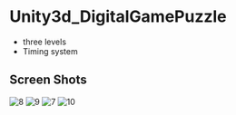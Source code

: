 # Unity3d_DigitalGamePuzzle

* three levels
* Timing system

## Screen Shots

![8](https://user-images.githubusercontent.com/42737061/46080555-d07ad480-c1cc-11e8-8e69-90b640e825b4.PNG)
![9](https://user-images.githubusercontent.com/42737061/46080553-d07ad480-c1cc-11e8-8e02-e02e32fa0ce9.PNG)
![7](https://user-images.githubusercontent.com/42737061/46080554-d07ad480-c1cc-11e8-93cd-585a4d3e7a00.PNG)
![10](https://user-images.githubusercontent.com/42737061/46080561-d53f8880-c1cc-11e8-8d26-28a101c2cf7c.PNG)
